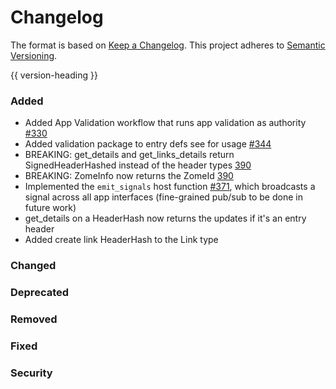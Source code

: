 # Changelog
The format is based on [Keep a Changelog](https://keepachangelog.com/en/1.0.0/).
This project adheres to [Semantic Versioning](https://semver.org/spec/v2.0.0.html).

{{ version-heading }}

### Added
- Added App Validation workflow that runs app validation as authority [#330](https://github.com/holochain/holochain/pull/330)
- Added validation package to entry defs see for usage [#344](https://github.com/holochain/holochain/pull/344)
- BREAKING: get_details and get_links_details return SignedHeaderHashed instead of the header types [390](https://github.com/holochain/holochain/pull/390)
- BREAKING: ZomeInfo now returns the ZomeId [390](https://github.com/holochain/holochain/pull/390)
- Implemented the `emit_signals` host function [#371](https://github.com/holochain/holochain/pull/371), which broadcasts a signal across all app interfaces (fine-grained pub/sub to be done in future work)
- get_details on a HeaderHash now returns the updates if it's an entry header
- Added create link HeaderHash to the Link type

### Changed

### Deprecated

### Removed

### Fixed

### Security

